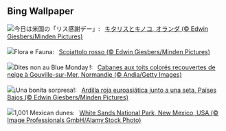 ## Bing Wallpaper
![](https://www.bing.com/th?id=OHR.DutchSquirrel_JA-JP6210839377_UHD.jpg&w=1000)今日は米国の「リス感謝デー」:&nbsp;&ensp;[キタリスとキノコ, オランダ (© Edwin Giesbers/Minden Pictures)](https://www.bing.com/th?id=OHR.DutchSquirrel_JA-JP6210839377_UHD.jpg)
<br><br/>
![](https://www.bing.com/th?id=OHR.DutchSquirrel_IT-IT0079565716_UHD.jpg&w=1000)Flora e Fauna:&nbsp;&ensp;[Scoiattolo rosso (© Edwin Giesbers/Minden Pictures)](https://www.bing.com/th?id=OHR.DutchSquirrel_IT-IT0079565716_UHD.jpg)
<br><br/>
![](https://www.bing.com/th?id=OHR.ColourfulBlueMonday_FR-FR0873171314_UHD.jpg&w=1000)Dites non au Blue Monday !:&nbsp;&ensp;[Cabanes aux toits colorés recouvertes de neige à Gouville-sur-Mer, Normandie (© Andia/Getty Images)](https://www.bing.com/th?id=OHR.ColourfulBlueMonday_FR-FR0873171314_UHD.jpg)
<br><br/>
![](https://www.bing.com/th?id=OHR.DutchSquirrel_ES-ES3993162395_UHD.jpg&w=1000)¡Una bonita sorpresa!:&nbsp;&ensp;[Ardilla roja euroasiática junto a una seta, Países Bajos (© Edwin Giesbers/Minden Pictures)](https://www.bing.com/th?id=OHR.DutchSquirrel_ES-ES3993162395_UHD.jpg)
<br><br/>
![](https://www.bing.com/th?id=OHR.WhiteSandsNP_EN-GB6124824986_UHD.jpg&w=1000)1,001 Mexican dunes:&nbsp;&ensp;[White Sands National Park, New Mexico, USA (© Image Professionals GmbH/Alamy Stock Photo)](https://www.bing.com/th?id=OHR.WhiteSandsNP_EN-GB6124824986_UHD.jpg)
<br><br/>
